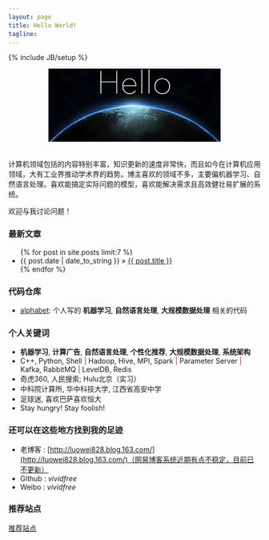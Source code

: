 ```yaml
---
layout: page
title: Hello World!
tagline: 
---
```

{% include JB/setup %}

<div align="center">
  <img src="/images/index-figure1.jpg" style="max-width:344px; text-align:center" alt=""/>
</div>

<br />

计算机领域包括的内容特别丰富，知识更新的速度非常快，而且如今在计算机应用领域，大有工业界推动学术界的趋势。博主喜欢的领域不多，主要偏机器学习、自然语言处理。喜欢能搞定实际问题的模型，喜欢能解决需求且高效健壮易扩展的系统。

欢迎与我讨论问题！

### 最新文章

<ul class="posts">
  {% for post in site.posts limit:7 %}
    <li><span>{{ post.date | date_to_string }}</span> &raquo; <a href="{{ BASE_PATH }}{{ post.url }}">{{ post.title }}</a></li>
  {% endfor %}
</ul>

### 代码仓库

+ [alphabet](https://github.com/vividfree/alphabet): 个人写的 **机器学习**, **自然语言处理**, **大规模数据处理** 相关的代码

### 个人关键词

+ **机器学习**, **计算广告**, **自然语言处理**, **个性化推荐**, **大规模数据处理**, **系统架构**
+ C++, Python, Shell <font color='red'>|</font> Hadoop, Hive, MPI, Spark <font color='red'>|</font> Parameter Server <font color='red'>|</font> Kafka, RabbitMQ <font color='red'>|</font> LevelDB, Redis
+ 奇虎360, 人民搜索; Hulu北京（实习）
+ 中科院计算所, 华中科技大学, 江西省高安中学
+ 足球迷, 喜欢巴萨喜欢恒大
+ Stay hungry! Stay foolish!

### 还可以在这些地方找到我的足迹

+ 老博客 : [http://luowei828.blog.163.com/](http://luowei828.blog.163.com/)（网易博客系统近期有点不稳定，目前已不更新）
+ Github : *vividfree*
+ Weibo  : *vividfree*

### 推荐站点

<a href="/%E5%86%85%E5%AE%B9%E7%B4%A2%E5%BC%95/2015/11/02/recommended-website">推荐站点</a>
